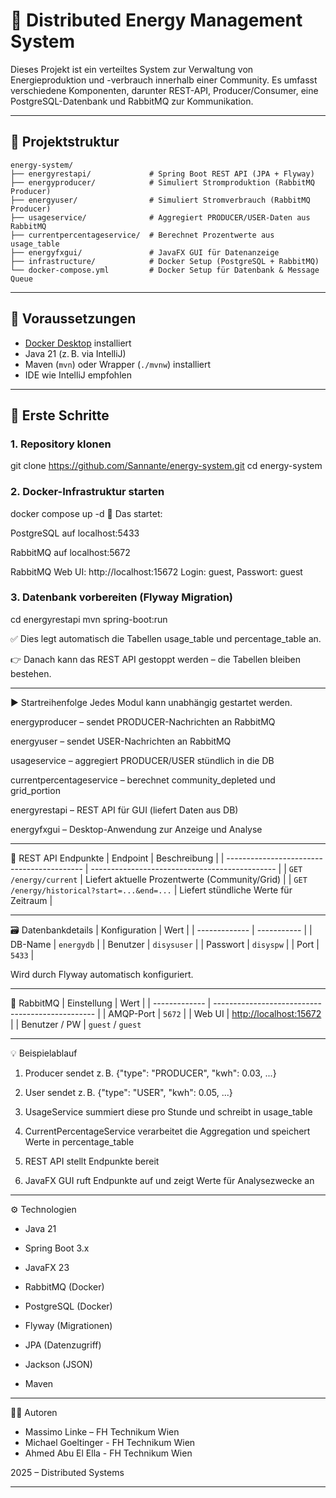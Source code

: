 # 🔋 Distributed Energy Management System

Dieses Projekt ist ein verteiltes System zur Verwaltung von Energieproduktion und -verbrauch innerhalb einer Community. Es umfasst verschiedene Komponenten, darunter REST-API, Producer/Consumer, eine PostgreSQL-Datenbank und RabbitMQ zur Kommunikation.

---

## 🧱 Projektstruktur

```text
energy-system/
├── energyrestapi/             # Spring Boot REST API (JPA + Flyway)
├── energyproducer/            # Simuliert Stromproduktion (RabbitMQ Producer)
├── energyuser/                # Simuliert Stromverbrauch (RabbitMQ Producer)
├── usageservice/              # Aggregiert PRODUCER/USER-Daten aus RabbitMQ
├── currentpercentageservice/  # Berechnet Prozentwerte aus usage_table
├── energyfxgui/               # JavaFX GUI für Datenanzeige
├── infrastructure/            # Docker Setup (PostgreSQL + RabbitMQ)
└── docker-compose.yml         # Docker Setup für Datenbank & Message Queue
```

---

## 🚀 Voraussetzungen

- [Docker Desktop](https://www.docker.com/) installiert
- Java 21 (z. B. via IntelliJ)
- Maven (`mvn`) oder Wrapper (`./mvnw`) installiert
- IDE wie IntelliJ empfohlen

---

## :test_tube: Erste Schritte

### 1. Repository klonen

git clone https://github.com/Sannante/energy-system.git
cd energy-system 

### 2. Docker-Infrastruktur starten
docker compose up -d
🔧 Das startet:

PostgreSQL auf localhost:5433

RabbitMQ auf localhost:5672

RabbitMQ Web UI: http://localhost:15672
Login: guest, Passwort: guest

### 3. Datenbank vorbereiten (Flyway Migration)

cd energyrestapi
mvn spring-boot:run

✅ Dies legt automatisch die Tabellen usage_table und percentage_table an.

👉 Danach kann das REST API gestoppt werden – die Tabellen bleiben bestehen.

---

▶️ Startreihenfolge
Jedes Modul kann unabhängig gestartet werden.

energyproducer – sendet PRODUCER-Nachrichten an RabbitMQ

energyuser – sendet USER-Nachrichten an RabbitMQ

usageservice – aggregiert PRODUCER/USER stündlich in die DB

currentpercentageservice – berechnet community_depleted und grid_portion

energyrestapi – REST API für GUI (liefert Daten aus DB)

energyfxgui – Desktop-Anwendung zur Anzeige und Analyse

---

🔌 REST API Endpunkte
| Endpoint                                   | Beschreibung                                   |
| ------------------------------------------ | ---------------------------------------------- |
| `GET /energy/current`                      | Liefert aktuelle Prozentwerte (Community/Grid) |
| `GET /energy/historical?start=...&end=...` | Liefert stündliche Werte für Zeitraum          |

---

🗃️ Datenbankdetails
| Konfiguration | Wert        |
| ------------- | ----------- |
| DB-Name       | `energydb`  |
| Benutzer      | `disysuser` |
| Passwort      | `disyspw`   |
| Port          | `5433`      |

Wird durch Flyway automatisch konfiguriert.

---

🐰 RabbitMQ
| Einstellung   | Wert                                             |
| ------------- | ------------------------------------------------ |
| AMQP-Port     | `5672`                                           |
| Web UI        | [http://localhost:15672](http://localhost:15672) |
| Benutzer / PW | `guest` / `guest` 

---

💡 Beispielablauf
1. Producer sendet z. B. {"type": "PRODUCER", "kwh": 0.03, ...}

2. User sendet z. B. {"type": "USER", "kwh": 0.05, ...}

3. UsageService summiert diese pro Stunde und schreibt in usage_table

4. CurrentPercentageService verarbeitet die Aggregation und speichert Werte in percentage_table

5. REST API stellt Endpunkte bereit

6. JavaFX GUI ruft Endpunkte auf und zeigt Werte für Analysezwecke an

---

⚙️ Technologien
- Java 21

- Spring Boot 3.x

- JavaFX 23

- RabbitMQ (Docker)

- PostgreSQL (Docker)

- Flyway (Migrationen)

- JPA (Datenzugriff)

- Jackson (JSON)

- Maven

---

🧑‍💻 Autoren
- Massimo Linke – FH Technikum Wien
- Michael Goeltinger - FH Technikum Wien
- Ahmed Abu El Ella - FH Technikum Wien


2025 – Distributed Systems 

---

 
